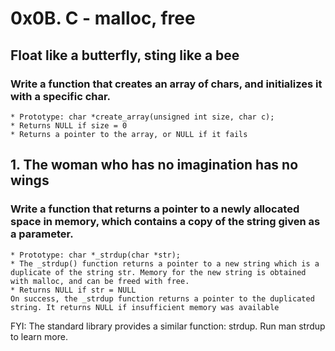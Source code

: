 # 0x0B. C - malloc, free

## Float like a butterfly, sting like a bee

### Write a function that creates an array of chars, and initializes it with a specific char.

    * Prototype: char *create_array(unsigned int size, char c);
    * Returns NULL if size = 0
    * Returns a pointer to the array, or NULL if it fails


## 1. The woman who has no imagination has no wings
### Write a function that returns a pointer to a newly allocated space in memory, which contains a copy of the string given as a parameter.

    * Prototype: char *_strdup(char *str);
    * The _strdup() function returns a pointer to a new string which is a duplicate of the string str. Memory for the new string is obtained with malloc, and can be freed with free.
    * Returns NULL if str = NULL
    On success, the _strdup function returns a pointer to the duplicated string. It returns NULL if insufficient memory was available

FYI: The standard library provides a similar function: strdup. Run man strdup to learn more.


